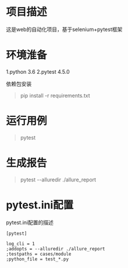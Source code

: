 # 项目描述

这是web的自动化项目，基于selenium+pytest框架

# 环境淮备

1.python 3.6
2.pytest 4.5.0

依赖包安装
> pip install -r requirements.txt

# 运行用例
> pytest

# 生成报告

> pytest --alluredir ./allure_report

# pytest.ini配置

pytest.ini配置的描述

```
[pytest]

log_cli = 1
;addopts = --alluredir ./allure_report
;testpaths = cases/module
;python_file = test_*.py

```

